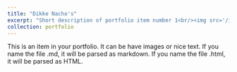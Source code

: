 ```yaml
---
title: "Dikke Nacho's"
excerpt: "Short description of portfolio item number 1<br/><img src='/images/nacho.jpg'>"
collection: portfolio
---
```


This is an item in your portfolio. It can be have images or nice text. If you name the file .md, it will be parsed as markdown. If you name the file .html, it will be parsed as HTML. 
